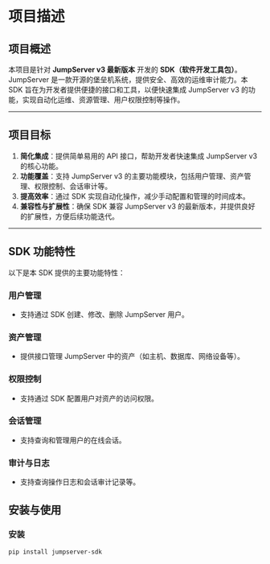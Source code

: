 # 项目描述

## 项目概述
本项目是针对 **JumpServer v3 最新版本** 开发的 **SDK（软件开发工具包）**。JumpServer 是一款开源的堡垒机系统，提供安全、高效的运维审计能力。本 SDK 旨在为开发者提供便捷的接口和工具，以便快速集成 JumpServer v3 的功能，实现自动化运维、资源管理、用户权限控制等操作。

---

## 项目目标
1. **简化集成**：提供简单易用的 API 接口，帮助开发者快速集成 JumpServer v3 的核心功能。
2. **功能覆盖**：支持 JumpServer v3 的主要功能模块，包括用户管理、资产管理、权限控制、会话审计等。
3. **提高效率**：通过 SDK 实现自动化操作，减少手动配置和管理的时间成本。
4. **兼容性与扩展性**：确保 SDK 兼容 JumpServer v3 的最新版本，并提供良好的扩展性，方便后续功能迭代。

---

## SDK 功能特性
以下是本 SDK 提供的主要功能特性：

### **用户管理**
   - 支持通过 SDK 创建、修改、删除 JumpServer 用户。

### **资产管理**
   - 提供接口管理 JumpServer 中的资产（如主机、数据库、网络设备等）。

### **权限控制**
   - 支持通过 SDK 配置用户对资产的访问权限。

### **会话管理**
   - 支持查询和管理用户的在线会话。

### **审计与日志**
   - 支持查询操作日志和会话审计记录等。


## 安装与使用

### 安装
```bash
pip install jumpserver-sdk
